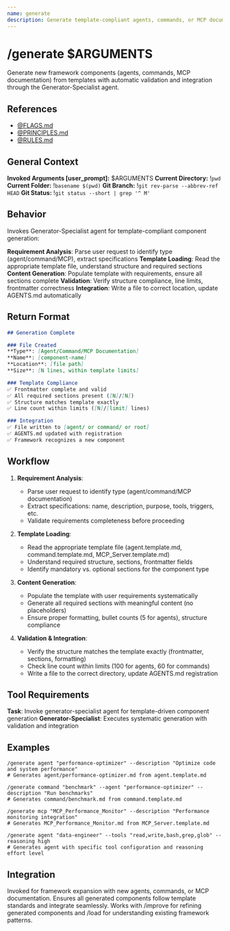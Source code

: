 ```yaml
---
name: generate
description: Generate template-compliant agents, commands, or MCP documentation from requirements
---
```


# /generate $ARGUMENTS

Generate new framework components (agents, commands, MCP documentation) from templates with automatic validation and integration through the Generator-Specialist agent.

## References
- [@FLAGS.md](../FLAGS.md)
- [@PRINCIPLES.md](../PRINCIPLES.md)
- [@RULES.md](../RULES.md)

## General Context
**Invoked Arguments [user_prompt]:** $ARGUMENTS
**Current Directory:** !`pwd`
**Current Folder:** !`basename $(pwd)`
**Git Branch:** !`git rev-parse --abbrev-ref HEAD`
**Git Status:**
!`git status --short | grep '^ M'`

## Behavior

Invokes Generator-Specialist agent for template-compliant component generation:

**Requirement Analysis**: Parse user request to identify type (agent/command/MCP), extract specifications
**Template Loading**: Read the appropriate template file, understand structure and required sections
**Content Generation**: Populate template with requirements, ensure all sections complete
**Validation**: Verify structure compliance, line limits, frontmatter correctness
**Integration**: Write a file to correct location, update AGENTS.md automatically

## Return Format

```markdown
## Generation Complete

### File Created
**Type**: [Agent/Command/MCP Documentation]
**Name**: [component-name]
**Location**: [file path]
**Size**: [N lines, within template limits]

### Template Compliance
✅ Frontmatter complete and valid
✅ All required sections present ([N]/[N])
✅ Structure matches template exactly
✅ Line count within limits ([N]/[limit] lines)

### Integration
✅ File written to [agent/ or command/ or root]
✅ AGENTS.md updated with registration
✅ Framework recognizes a new component
```

## Workflow

1. **Requirement Analysis**:
   - Parse user request to identify type (agent/command/MCP documentation)
   - Extract specifications: name, description, purpose, tools, triggers, etc.
   - Validate requirements completeness before proceeding

2. **Template Loading**:
   - Read the appropriate template file (agent.template.md, command.template.md, MCP_Server.template.md)
   - Understand required structure, sections, frontmatter fields
   - Identify mandatory vs. optional sections for the component type

3. **Content Generation**:
   - Populate the template with user requirements systematically
   - Generate all required sections with meaningful content (no placeholders)
   - Ensure proper formatting, bullet counts (5 for agents), structure compliance

4. **Validation & Integration**:
   - Verify the structure matches the template exactly (frontmatter, sections, formatting)
   - Check line count within limits (100 for agents, 60 for commands)
   - Write a file to the correct directory, update AGENTS.md registration

## Tool Requirements

**Task**: Invoke generator-specialist agent for template-driven component generation
**Generator-Specialist**: Executes systematic generation with validation and integration

## Examples

```
/generate agent "performance-optimizer" --description "Optimize code and system performance"
# Generates agent/performance-optimizer.md from agent.template.md

/generate command "benchmark" --agent "performance-optimizer" --description "Run benchmarks"
# Generates command/benchmark.md from command.template.md

/generate mcp "MCP_Performance_Monitor" --description "Performance monitoring integration"
# Generates MCP_Performance_Monitor.md from MCP_Server.template.md

/generate agent "data-engineer" --tools "read,write,bash,grep,glob" --reasoning high
# Generates agent with specific tool configuration and reasoning effort level
```

## Integration

Invoked for framework expansion with new agents, commands, or MCP documentation. Ensures all generated components follow template standards and integrate seamlessly. Works with /improve for refining generated components and /load for understanding existing framework patterns.
